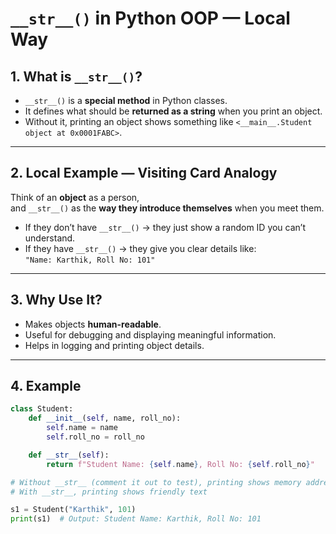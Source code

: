 # `__str__()` in Python OOP — Local Way

## 1. What is `__str__()`?
- `__str__()` is a **special method** in Python classes.
- It defines what should be **returned as a string** when you print an object.
- Without it, printing an object shows something like `<__main__.Student object at 0x0001FABC>`.

---

## 2. Local Example — Visiting Card Analogy
Think of an **object** as a person,  
and `__str__()` as the **way they introduce themselves** when you meet them.

- If they don’t have `__str__()` → they just show a random ID you can’t understand.  
- If they have `__str__()` → they give you clear details like:  
  `"Name: Karthik, Roll No: 101"`

---

## 3. Why Use It?
- Makes objects **human-readable**.
- Useful for debugging and displaying meaningful information.
- Helps in logging and printing object details.

---

## 4. Example

```python
class Student:
    def __init__(self, name, roll_no):
        self.name = name
        self.roll_no = roll_no

    def __str__(self):
        return f"Student Name: {self.name}, Roll No: {self.roll_no}"

# Without __str__ (comment it out to test), printing shows memory address
# With __str__, printing shows friendly text

s1 = Student("Karthik", 101)
print(s1)  # Output: Student Name: Karthik, Roll No: 101
